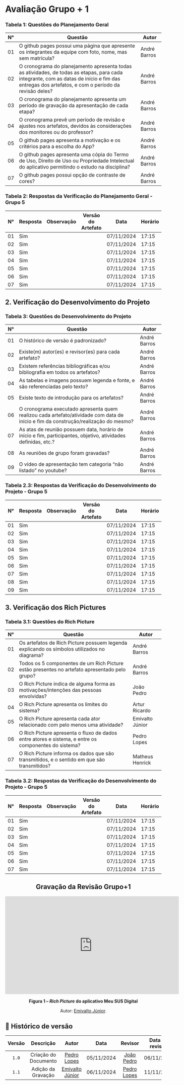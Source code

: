 # Avaliação Grupo + 1

### Tabela 1: Questões do Planejamento Geral

| N° |                      Questão                          | Autor |
|----|-------------------------------------------------------|-------|
| 01 | O github pages possui uma página que apresente os integrantes da equipe com foto, nome, mas sem matrícula? | André Barros|
| 02 | O cronograma do planejamento apresenta todas as atividades, de todas as etapas, para cada integrante, com as datas de início e fim das entregas dos artefatos, e com o período da revisão deles? | André Barros |
| 03 | O cronograma do planejamento apresenta um período de gravação da apresentação de cada etapa? | André Barros |
| 04 | O cronograma prevê um período de revisão e ajustes nos artefatos, devidos às considerações dos monitores ou do professor? | André Barros |
| 05 | O github pages apresenta a motivação e os critérios para a escolha do App?  | André Barros |
| 06 | O github pages apresenta uma cópia do Termo de Uso, Direito de Uso ou Propriedade Intelectual do aplicativo permitindo o estudo na disciplina? | André Barros |
| 07 | O github pages possui opção de contraste de cores? | André Barros |



### Tabela 2: Respostas da Verificação do Planejamento Geral - Grupo 5

| N° | Resposta | Observação | Versão do Artefato | Data | Horário |
|----|----------|------------|--------------------|------|---------|
| 01 | Sim |  |  | 07/11/2024 | 17:15 |
| 02 | Sim |  |  | 07/11/2024 | 17:15 |
| 03 | Sim |  |  | 07/11/2024 | 17:15 |
| 04 | Sim |  |  | 07/11/2024 | 17:15 |
| 05 | Sim |  |  | 07/11/2024 | 17:15 |
| 06 | Sim |  |  | 07/11/2024 | 17:15 |
| 07 | Sim |  |  | 07/11/2024 | 17:15 |



## 2. Verificação do Desenvolvimento do Projeto

### Tabela 3: Questões do Desenvolvimento do Projeto

| N° |                      Questão                          | Autor |
|----|-------------------------------------------------------|-------|
| 01 | O histórico de versão é padronizado? | André Barros |
| 02 | Existe(m) autor(es) e revisor(es) para cada artefato? | André Barros |
| 03 | Existem referências bibliográficas e/ou bibliografia em todos os artefatos? | André Barros |
| 04 | As tabelas e imagens possuem legenda e fonte, e são referenciadas pelo texto? | André Barros |
| 05 | Existe texto de introdução para os artefatos? | André Barros |
| 06 | O cronograma executado apresenta quem realizou cada artefato/atividade com data de início e fim da construção/realização do mesmo? | André Barros |
| 07 | As atas de reunião possuem data, horário de início e fim, participantes, objetivo, atividades definidas, etc.? | André Barros |
| 08 | As reuniões de grupo foram gravadas? | André Barros |
| 09 | O vídeo de apresentação tem categoria “não listado” no youtube? | André Barros |


### Tabela 2.3: Respostas da Verificação do Desenvolvimento do Projeto - Grupo 5

| N° | Resposta | Observação | Versão do Artefato | Data | Horário |
|----|----------|------------|--------------------|------|---------|
| 01 | Sim |  |  | 07/11/2024 | 17:15 |
| 02 | Sim |  |  | 07/11/2024 | 17:15 |
| 03 | Sim |  |  | 07/11/2024 | 17:15 |
| 04 | Sim |  |  | 07/11/2024 | 17:15 |
| 05 | Sim |  |  | 07/11/2024 | 17:15 |
| 06 | Sim |  |  | 07/11/2024 | 17:15 |
| 07 | Sim |  |  | 07/11/2024 | 17:15 |
| 08 | Sim |  |  | 07/11/2024 | 17:15 |
| 09 | Sim |  |  | 07/11/2024 | 17:15 |

## 3. Verificação dos Rich Pictures

### Tabela 3.1: Questões do Rich Picture

| N° |                      Questão                          | Autor |
|----|-------------------------------------------------------|-------|
| 01 | Os artefatos de Rich Picture possuem legenda explicando os símbolos utilizados no diagrama? | André Barros |
| 02 | Todos os 5 componentes de um Rich Picture estão presentes no artefato apresentado pelo grupo? | André Barros |
| 03 | O Rich Picture indica de alguma forma as motivações/intenções das pessoas envolvidas? | João Pedro |
| 04 | O Rich Picture apresenta os limites do sistema? | Artur Ricardo |
| 05 | O Rich Picture apresenta cada ator relacionado com pelo menos uma atividade? | Emivalto Júnior |
| 06 | O Rich Picture apresenta o fluxo de dados entre atores e sistema, e entre os componentes do sistema? | Pedro Lopes |
| 07 | O Rich Picture informa os dados que são transmitidos, e o sentido em que são transmitidos? | Matheus Henrick |

### Tabela 3.2: Respostas da Verificação do Desenvolvimento do Projeto - Grupo 5

| N° | Resposta | Observação | Versão do Artefato | Data | Horário |
|----|----------|------------|--------------------|------|---------|
| 01 | Sim |  |  | 07/11/2024 | 17:15 |
| 02 | Sim |  |  | 07/11/2024 | 17:15 |
| 03 | Sim |  |  | 07/11/2024 | 17:15 |
| 04 | Sim |  |  | 07/11/2024 | 17:15 |
| 05 | Sim |  |  | 07/11/2024 | 17:15 |
| 06 | Sim |  |  | 07/11/2024 | 17:15 |
| 07 | Sim |  |  | 07/11/2024 | 17:15 |


<center>

## Gravação da Revisão Grupo+1

<iframe width="560" height="315" src="https://www.youtube.com/embed/x-_A9-g7_0M" frameborder="0" allowfullscreen></iframe>

</center>


<div align="center">
    <p><strong>Figura 1 – <em>Rich Picture</em> do aplicativo Meu SUS Digital</strong></p>
    <p>Autor: <a href="https://github.com/EmivaltoJrr">Emivalto Júnior</a>.</p>
</div>



## 📑 Histórico de versão
| Versão |          Descrição              |     Autor      |      Data      |   Revisor     |    Data de revisão    |  
|:------:|:-------------------------------:|:--------------:|:--------------:|:-------------:|:---------------------:|
|  `1.0`  | Criação do Documento |[Pedro Lopes](https://github.com/pLopess)| 05/11/2024   | [João Pedro](https://github.com/JoosPerro) | 06/11/2024 |
|  `1.1`  | Adição da Gravação |[Emivalto Júnior](https://github.com/EmivaltoJrr)| 06/11/2024   | [Pedro Lopes](https://github.com/pLopess) | 11/11/2024 |

